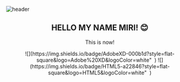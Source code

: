 ![header](https://capsule-render.vercel.app/api?text=LovingPerson&fontColor=d6ace6&animation=fadeIn&height=200&section=header&fontSize=80)
<h2 align="center">HELLO MY NAME MIRI! 😊</h2>


<p align="center">This is now!</p>

<p align="center">
![](https://img.shields.io/badge/AdobeXD-000b1d?style=flat-square&logo=Adobe%20XD&logoColor=white"&nbsp ) ![](https://img.shields.io/badge/HTML5-a22846?style=flat-square&logo=HTML5&logoColor=white"&nbsp )</p>
